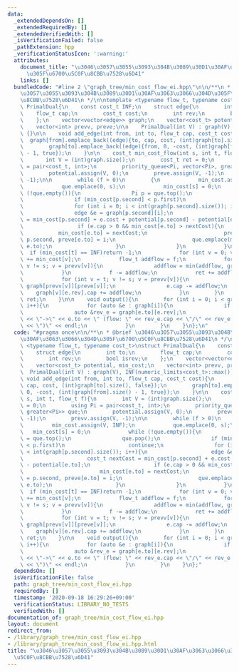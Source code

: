 ```yaml
---
data:
  _extendedDependsOn: []
  _extendedRequiredBy: []
  _extendedVerifiedWith: []
  _isVerificationFailed: false
  _pathExtension: hpp
  _verificationStatusIcon: ':warning:'
  attributes:
    document_title: "\u3046\u3057\u3055\u3093\u304B\u3089\u30D1\u30AF\u3063\u3066\u304D\
      \u305F\u6700\u5C0F\u8CBB\u7528\u6D41"
    links: []
  bundledCode: "#line 2 \"graph_tree/min_cost_flow_ei.hpp\"\n\n/**\n * @brief \u3046\
    \u3057\u3055\u3093\u304B\u3089\u30D1\u30AF\u3063\u3066\u304D\u305F\u6700\u5C0F\
    \u8CBB\u7528\u6D41\n */\n\ntemplate <typename flow_t, typename cost_t>\nstruct\
    \ PrimalDual{\n    const cost_t INF;\n    struct edge{\n        int to;\n    \
    \    flow_t cap;\n        cost_t cost;\n        int rev;\n        bool isrev;\n\
    \    };\n    vector<vector<edge>> graph;\n    vector<cost_t> potential, min_cost;\n\
    \    vector<int> prevv, preve;\n\n    PrimalDual(int V) : graph(V), INF(numeric_limits<cost_t>::max())\
    \ {}\n\n    void add_edge(int from, int to, flow_t cap, cost_t cost){\n      \
    \  graph[from].emplace_back((edge){to, cap, cost, (int)graph[to].size(), false});\n\
    \        graph[to].emplace_back((edge){from, 0, -cost, (int)graph[from].size()\
    \ - 1, true});\n    }\n\n    cost_t min_cost_flow(int s, int t, flow_t f){\n \
    \       int V = (int)graph.size();\n        cost_t ret = 0;\n        using Pi\
    \ = pair<cost_t, int>;\n        priority_queue<Pi, vector<Pi>, greater<Pi>> que;\n\
    \        potential.assign(V, 0);\n        preve.assign(V, -1);\n        prevv.assign(V,\
    \ -1);\n\n        while (f > 0)\n        {\n            min_cost.assign(V, INF);\n\
    \            que.emplace(0, s);\n            min_cost[s] = 0;\n            while\
    \ (!que.empty()){\n                Pi p = que.top();\n                que.pop();\n\
    \                if (min_cost[p.second] < p.first)\n                    continue;\n\
    \                for (int i = 0; i < int(graph[p.second].size()); i++){\n    \
    \                edge &e = graph[p.second][i];\n                    cost_t nextCost\
    \ = min_cost[p.second] + e.cost + potential[p.second] - potential[e.to];\n   \
    \                 if (e.cap > 0 && min_cost[e.to] > nextCost){\n             \
    \           min_cost[e.to] = nextCost;\n                        prevv[e.to] =\
    \ p.second, preve[e.to] = i;\n                        que.emplace(min_cost[e.to],\
    \ e.to);\n                    }\n                }\n            }\n          \
    \  if (min_cost[t] == INF)return -1;\n            for (int v = 0; v < V; v++)potential[v]\
    \ += min_cost[v];\n            flow_t addflow = f;\n            for (int v = t;\
    \ v != s; v = prevv[v]){\n                addflow = min(addflow, graph[prevv[v]][preve[v]].cap);\n\
    \            }\n            f -= addflow;\n            ret += addflow * potential[t];\n\
    \            for (int v = t; v != s; v = prevv[v]){\n                edge &e =\
    \ graph[prevv[v]][preve[v]];\n                e.cap -= addflow;\n            \
    \    graph[v][e.rev].cap += addflow;\n            }\n        }\n        return\
    \ ret;\n    }\n\n    void output(){\n        for (int i = 0; i < graph.size();\
    \ i++){\n            for (auto &e : graph[i]){\n                if (e.isrev) continue;\n\
    \                auto &rev_e = graph[e.to][e.rev];\n                cout << i\
    \ << \"->\" << e.to << \" (flow: \" << rev_e.cap << \"/\" << rev_e.cap + e.cap\
    \ << \")\" << endl;\n            }\n        }\n    }\n};\n"
  code: "#pragma once\n\n/**\n * @brief \u3046\u3057\u3055\u3093\u304B\u3089\u30D1\
    \u30AF\u3063\u3066\u304D\u305F\u6700\u5C0F\u8CBB\u7528\u6D41\n */\n\ntemplate\
    \ <typename flow_t, typename cost_t>\nstruct PrimalDual{\n    const cost_t INF;\n\
    \    struct edge{\n        int to;\n        flow_t cap;\n        cost_t cost;\n\
    \        int rev;\n        bool isrev;\n    };\n    vector<vector<edge>> graph;\n\
    \    vector<cost_t> potential, min_cost;\n    vector<int> prevv, preve;\n\n  \
    \  PrimalDual(int V) : graph(V), INF(numeric_limits<cost_t>::max()) {}\n\n   \
    \ void add_edge(int from, int to, flow_t cap, cost_t cost){\n        graph[from].emplace_back((edge){to,\
    \ cap, cost, (int)graph[to].size(), false});\n        graph[to].emplace_back((edge){from,\
    \ 0, -cost, (int)graph[from].size() - 1, true});\n    }\n\n    cost_t min_cost_flow(int\
    \ s, int t, flow_t f){\n        int V = (int)graph.size();\n        cost_t ret\
    \ = 0;\n        using Pi = pair<cost_t, int>;\n        priority_queue<Pi, vector<Pi>,\
    \ greater<Pi>> que;\n        potential.assign(V, 0);\n        preve.assign(V,\
    \ -1);\n        prevv.assign(V, -1);\n\n        while (f > 0)\n        {\n   \
    \         min_cost.assign(V, INF);\n            que.emplace(0, s);\n         \
    \   min_cost[s] = 0;\n            while (!que.empty()){\n                Pi p\
    \ = que.top();\n                que.pop();\n                if (min_cost[p.second]\
    \ < p.first)\n                    continue;\n                for (int i = 0; i\
    \ < int(graph[p.second].size()); i++){\n                    edge &e = graph[p.second][i];\n\
    \                    cost_t nextCost = min_cost[p.second] + e.cost + potential[p.second]\
    \ - potential[e.to];\n                    if (e.cap > 0 && min_cost[e.to] > nextCost){\n\
    \                        min_cost[e.to] = nextCost;\n                        prevv[e.to]\
    \ = p.second, preve[e.to] = i;\n                        que.emplace(min_cost[e.to],\
    \ e.to);\n                    }\n                }\n            }\n          \
    \  if (min_cost[t] == INF)return -1;\n            for (int v = 0; v < V; v++)potential[v]\
    \ += min_cost[v];\n            flow_t addflow = f;\n            for (int v = t;\
    \ v != s; v = prevv[v]){\n                addflow = min(addflow, graph[prevv[v]][preve[v]].cap);\n\
    \            }\n            f -= addflow;\n            ret += addflow * potential[t];\n\
    \            for (int v = t; v != s; v = prevv[v]){\n                edge &e =\
    \ graph[prevv[v]][preve[v]];\n                e.cap -= addflow;\n            \
    \    graph[v][e.rev].cap += addflow;\n            }\n        }\n        return\
    \ ret;\n    }\n\n    void output(){\n        for (int i = 0; i < graph.size();\
    \ i++){\n            for (auto &e : graph[i]){\n                if (e.isrev) continue;\n\
    \                auto &rev_e = graph[e.to][e.rev];\n                cout << i\
    \ << \"->\" << e.to << \" (flow: \" << rev_e.cap << \"/\" << rev_e.cap + e.cap\
    \ << \")\" << endl;\n            }\n        }\n    }\n};"
  dependsOn: []
  isVerificationFile: false
  path: graph_tree/min_cost_flow_ei.hpp
  requiredBy: []
  timestamp: '2020-09-18 16:29:26+09:00'
  verificationStatus: LIBRARY_NO_TESTS
  verifiedWith: []
documentation_of: graph_tree/min_cost_flow_ei.hpp
layout: document
redirect_from:
- /library/graph_tree/min_cost_flow_ei.hpp
- /library/graph_tree/min_cost_flow_ei.hpp.html
title: "\u3046\u3057\u3055\u3093\u304B\u3089\u30D1\u30AF\u3063\u3066\u304D\u305F\u6700\
  \u5C0F\u8CBB\u7528\u6D41"
---
```

